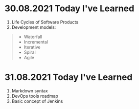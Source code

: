 # 30.08.2021 Today I've Learned
1. Life Cycles of Software Products
2. Development models:
  > * Waterfall
  > * Incremental
  > * Iterative
  > * Spiral
  > * Agile 

# 31.08.2021 Today I've Learned
1. Markdown syntax
2. DevOps tools roadmap
3. Basic concept of Jenkins
 
